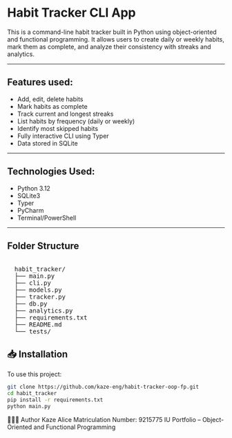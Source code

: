 # Habit Tracker CLI App

This is a command-line habit tracker built in Python using object-oriented and functional programming. 
It allows users to create daily or weekly habits, mark them as complete, and analyze their consistency 
with streaks and analytics.

---

## Features used:

- Add, edit, delete habits
- Mark habits as complete
- Track current and longest streaks
- List habits by frequency (daily or weekly)
- Identify most skipped habits
- Fully interactive CLI using Typer
- Data stored in SQLite

---

## Technologies Used:

- Python 3.12
- SQLite3
- Typer
- PyCharm
- Terminal/PowerShell

---

## Folder Structure
<pre> 
  habit_tracker/ 
  ├── main.py
  ├── cli.py 
  ├── models.py 
  ├── tracker.py 
  ├── db.py 
  ├── analytics.py
  ├── requirements.txt 
  ├── README.md 
  └── tests/  </pre>

## 📥 Installation

To use this project:

```bash
git clone https://github.com/kaze-eng/habit-tracker-oop-fp.git
cd habit_tracker
pip install -r requirements.txt
python main.py
```  
👩🏽‍💻 Author
Kaze Alice
Matriculation Number: 9215775
IU Portfolio – Object-Oriented and Functional Programming
